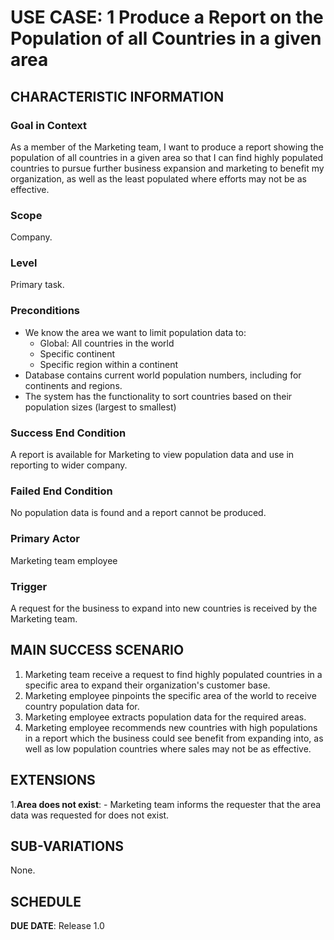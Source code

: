 # USE CASE: 1 Produce a Report on the Population of all Countries in a given area

## CHARACTERISTIC INFORMATION

### Goal in Context

As a member of the Marketing team, I want to produce a report showing the population of all countries in a given area so that I can find highly populated countries to pursue further business expansion and marketing to benefit my organization, as well as the least populated where efforts may not be as effective.

### Scope

Company.

### Level

Primary task.

### Preconditions

- We know the area we want to limit population data to: 
  - Global: All countries in the world
  - Specific continent
  - Specific region within a continent
- Database contains current world population numbers, including for continents and regions.
- The system has the functionality to sort countries based on their population sizes (largest to smallest)

### Success End Condition

A report is available for Marketing to view population data and use in reporting to wider company.

### Failed End Condition

No population data is found and a report cannot be produced.

### Primary Actor

Marketing team employee

### Trigger

A request for the business to expand into new countries is received by the Marketing team.

## MAIN SUCCESS SCENARIO

1. Marketing team receive a request to find highly populated countries in a specific area to expand their organization's customer base.
2. Marketing employee pinpoints the specific area of the world to receive country population data for.
3. Marketing employee extracts population data for the required areas.
4. Marketing employee recommends new countries with high populations in a report which the business could see benefit from expanding into, as well as low population countries where sales may not be as effective.

## EXTENSIONS

1.**Area does not exist**:
    - Marketing team informs the requester that the area data was requested for does not exist.

## SUB-VARIATIONS

None.

## SCHEDULE

**DUE DATE**: Release 1.0